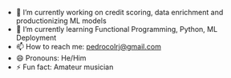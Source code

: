 - 🔭 I’m currently working on credit scoring, data enrichment and productionizing ML models
- 🌱 I’m currently learning Functional Programming, Python, ML Deployment
- 📫 How to reach me: pedrocolrj@gmail.com
- 😄 Pronouns: He/Him
- ⚡ Fun fact: Amateur musician
